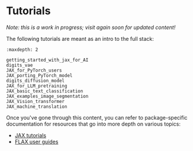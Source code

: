 # Tutorials

*Note: this is a work in progress; visit again soon for updated content!*

The following tutorials are meant as an intro to the full stack:

```{toctree}
:maxdepth: 2

getting_started_with_jax_for_AI
digits_vae
JAX_for_PyTorch_users
JAX_porting_PyTorch_model
digits_diffusion_model
JAX_for_LLM_pretraining
JAX_basic_text_classification
JAX_examples_image_segmentation
JAX_Vision_transformer
JAX_machine_translation
```

Once you've gone through this content, you can refer to package-specific
documentation for resources that go into more depth on various topics:

- [JAX tutorials](https://jax.readthedocs.io/en/latest/tutorials.html)
- [FLAX user guides](https://flax.readthedocs.io/en/latest/guides/index.html)
